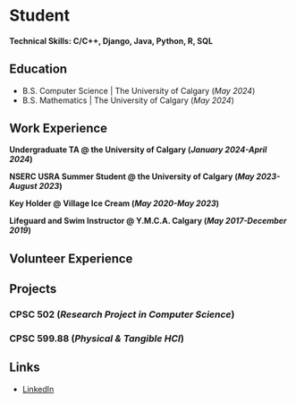 # Student

#### Technical Skills: C/C++, Django, Java, Python, R, SQL

## Education
- B.S. Computer Science | The University of Calgary (_May 2024_)
- B.S. Mathematics | The University of Calgary (_May 2024_)

## Work Experience
**Undergraduate TA @ the University of Calgary (_January 2024-April 2024_)**

**NSERC USRA Summer Student @ the University of Calgary (_May 2023-August 2023_)**

**Key Holder @ Village Ice Cream (_May 2020-May 2023_)**

**Lifeguard and Swim Instructor @ Y.M.C.A. Calgary (_May 2017-December 2019_)**

## Volunteer Experience

## Projects
### CPSC 502 (_Research Project in Computer Science_)
### CPSC 599.88 (_Physical & Tangible HCI_)

## Links
- [LinkedIn](https://www.linkedin.com/in/ethan-macson-69ab22172?utm_source=share&utm_campaign=share_via&utm_content=profile&utm_medium=ios_app)
